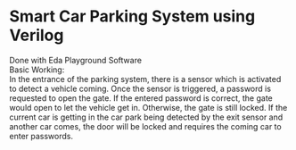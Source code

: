 # Smart Car Parking System using Verilog
Done with Eda Playground Software <br />
Basic Working: <br />
In the entrance of the parking system, there is a sensor which is activated to detect a vehicle coming. Once the sensor is triggered, a password is requested to open the gate. If the entered password is correct, the gate would open to let the vehicle get in. Otherwise, the gate is still locked. If the current car is getting in the car park being detected by the exit sensor and another car comes, the door will be locked and requires the coming car to enter passwords.

